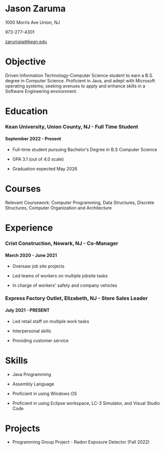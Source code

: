 # Jason Zaruma

1000 Morris Ave Union, NJ

973-277-4301

zarumaja@kean.edu

# Objective
Driven Information Technology-Computer Science student to earn a B.S. degree in Computer Science. Proficient in Java, and adept with Microsoft operating systems; seeking avenues to apply and enhance skills in a Software Engineering environment.

# Education
### Kean University, Union County, NJ - Full Time Student
#### September 2022 - Present 
- Full-time student pursuing Bachelor’s Degree in B.S Computer Science
  
- GPA 3.1 (out of 4.0 scale)
  
- Graduation expected May 2026

# Courses
Relevant Coursework: Computer Programming, Data Structures, Discrete Structures, Computer Organization and Architecture 

# Experience

### Crist Construction, Newark, NJ - Co-Manager

#### March 2020 - June 2021

- Oversaw job site projects

- Led teams of workers on multiple jobsite tasks

- In charge of workers' safety and company vehicles

### Express Factory Outlet, Elizabeth, NJ - Store Sales Leader

#### July 2021 - PRESENT

- Led retail staff on multiple work tasks

- Interpersonal skills

- Providing customer service
# Skills
- Java Programming

- Assembly Language

- Proficient in using Windows OS

- Proficient in using Eclipse workspace, LC-3 Simulator, and Visual Studio Code

# Projects

- Programming Group Project - Radon Exposure Detector (Fall 2022)



